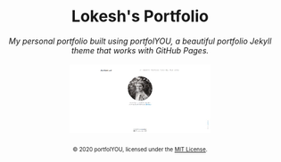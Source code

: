 <div align="center">
    <h1>Lokesh's Portfolio</h1>
    <i>My personal portfolio built using portfolYOU, a beautiful portfolio Jekyll theme that works with GitHub Pages.</i>
    <br><br>
    <span style="display: block; margin-left: auto; margin-right: auto; width: 50%"><img src="screenshot.gif"></span>
    <br/>
    <sub><sup>© 2020 portfolYOU, licensed under the <a href="./LICENSE">MIT License</a>.</sup></sub>
</div>

